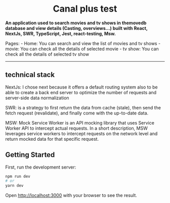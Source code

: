 <div>
  <h1 align="center">Canal plus test</h1>
  <p>
  <strong>
    An application  used to search movies and tv shows in themovedb database and view details (Casting, overviews...) built with React, NextJs, SWR, TypeScript, Jest, react-testing, Msw.
  </strong>
  </p>
<p>
Pages:
    - Home: You can search and view the list of movies and tv shows
    - movie: You can check all the details of selected movie
    - tv show: You can check all the details of selected tv show
</p>
</div>
<hr />

## technical stack

<p>
    NextJs: I chose next because it offers a default routing system also to be able to create a back end server to optimize the number of requests and server-side data normalization
</p>
<p>
    SWR: is a strategy to first return the data from cache (stale), then send the fetch request (revalidate), and finally come with the up-to-date data.
</p>
<p>
    MSW: Mock Service Worker is an API mocking library that uses Service Worker API to intercept actual requests. In a short description, MSW leverages service workers to intercept requests on the network level and return mocked data for that specific request.
</p>

## Getting Started

First, run the development server:

```bash
npm run dev
# or
yarn dev
```

Open [http://localhost:3000](http://localhost:3000) with your browser to see the result.
